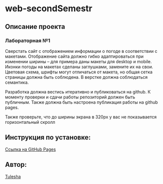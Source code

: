 # web-secondSemestr

## Описание проекта
### Лабораторная №1
Сверстать сайт с отображением информации о погоде в соответствии с макетами. Отображение сайта должно гибко адаптироваться при изменении ширины – для примера даны макеты для desktop и mobile. Иконки погоды на макетах сделаны заглушками, замените их на свои. Цветовая схема, шрифты могут отличаться от макета, но общая сетка страницы должна быть соблюдена. В верстке должна соблюдаться семантика.

Разработка должна вестись итеративно и публиковаться на github. К моменту проверки и сдачи работы репозиторий должен быть публичным. Также должна быть настроена публикация работы на github pages.

Также проверьте, что до ширины экрана в 320px у вас не показывается горизонтальный скролл

## Инструкция по установке:
[Ссылка на GitHub Pages](https://tulesha.github.io/web-secondSemestr-Labs/)

## Автор:
[Tulesha](https://github.com/Tulesha)
